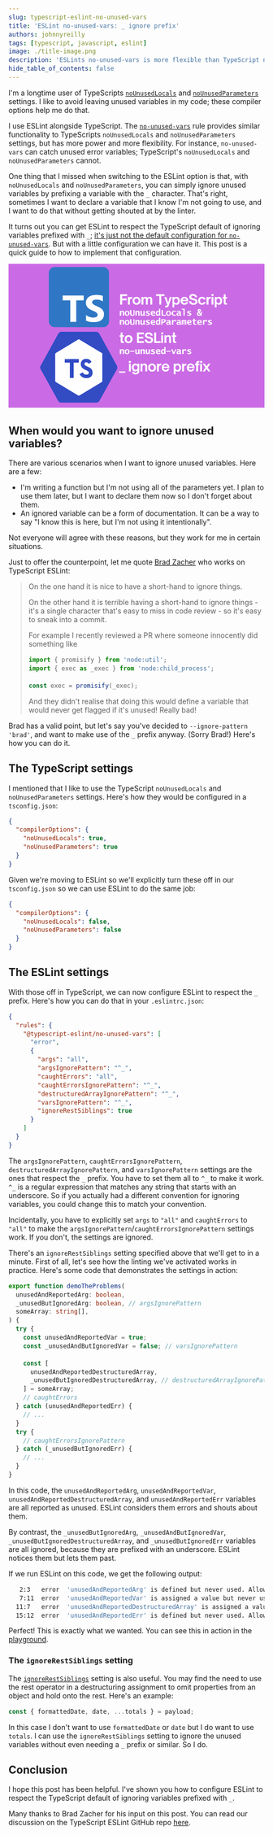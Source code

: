 ```yaml
---
slug: typescript-eslint-no-unused-vars
title: 'ESLint no-unused-vars: _ ignore prefix'
authors: johnnyreilly
tags: [typescript, javascript, eslint]
image: ./title-image.png
description: 'ESLints no-unused-vars is more flexible than TypeScript noUnusedLocals and noUnusedParameters. Here is how to make respect the TypeScript default of ignoring variables prefixed with _'
hide_table_of_contents: false
---
```


I'm a longtime user of TypeScripts [`noUnusedLocals`](https://www.typescriptlang.org/tsconfig#noUnusedLocals) and [`noUnusedParameters`](https://www.typescriptlang.org/tsconfig#noUnusedParameters) settings. I like to avoid leaving unused variables in my code; these compiler options help me do that.

I use ESLint alongside TypeScript. The [`no-unused-vars`](https://eslint.org/docs/latest/rules/no-unused-vars) rule provides similar functionality to TypeScripts `noUnusedLocals` and `noUnusedParameters` settings, but has more power and more flexibility. For instance, `no-unused-vars` can catch unused error variables; TypeScript's `noUnusedLocals` and `noUnusedParameters` cannot.

One thing that I missed when switching to the ESLint option is that, with `noUnusedLocals` and `noUnusedParameters`, you can simply ignore unused variables by prefixing a variable with the `_` character. That's right, sometimes I want to declare a variable that I know I'm not going to use, and I want to do that without getting shouted at by the linter.

It turns out you can get ESLint to respect the TypeScript default of ignoring variables prefixed with `_`; [it's just not the default configuration for `no-unused-vars`](https://github.com/typescript-eslint/typescript-eslint/issues/8464#issuecomment-1943325441). But with a little configuration we can have it. This post is a quick guide to how to implement that configuration.

![title image reading "From TypeScript noUnusedLocals and noUnusedParameters to ESLint no-unused-vars (with `_` prefix)" with the ESLint and TypeScript logo](title-image.png)

<!--truncate-->

## When would you want to ignore unused variables?

There are various scenarios when I want to ignore unused variables. Here are a few:

- I'm writing a function but I'm not using all of the parameters yet. I plan to use them later, but I want to declare them now so I don't forget about them.
- An ignored variable can be a form of documentation. It can be a way to say "I know this is here, but I'm not using it intentionally".

Not everyone will agree with these reasons, but they work for me in certain situations.

Just to offer the counterpoint, let me quote [Brad Zacher](https://github.com/bradzacher) who works on TypeScript ESLint:

> On the one hand it is nice to have a short-hand to ignore things.
>
> On the other hand it is terrible having a short-hand to ignore things - it's a single character that's easy to miss in code review - so it's easy to sneak into a commit.
>
> For example I recently reviewed a PR where someone innocently did something like
>
> ```javascript
> import { promisify } from 'node:util';
> import { exec as _exec } from 'node:child_process';
>
> const exec = promisify(_exec);
> ```
>
> And they didn't realise that doing this would define a variable that would never get flagged if it's unused! Really bad!

Brad has a valid point, but let's say you've decided to `--ignore-pattern 'brad'`, and want to make use of the `_` prefix anyway. (Sorry Brad!) Here's how you can do it.

## The TypeScript settings

I mentioned that I like to use the TypeScript `noUnusedLocals` and `noUnusedParameters` settings. Here's how they would be configured in a `tsconfig.json`:

```json
{
  "compilerOptions": {
    "noUnusedLocals": true,
    "noUnusedParameters": true
  }
}
```

Given we're moving to ESLint so we'll explicitly turn these off in our `tsconfig.json` so we can use ESLint to do the same job:

```json
{
  "compilerOptions": {
    "noUnusedLocals": false,
    "noUnusedParameters": false
  }
}
```

## The ESLint settings

With those off in TypeScript, we can now configure ESLint to respect the `_` prefix. Here's how you can do that in your `.eslintrc.json`:

```json
{
  "rules": {
    "@typescript-eslint/no-unused-vars": [
      "error",
      {
        "args": "all",
        "argsIgnorePattern": "^_",
        "caughtErrors": "all",
        "caughtErrorsIgnorePattern": "^_",
        "destructuredArrayIgnorePattern": "^_",
        "varsIgnorePattern": "^_",
        "ignoreRestSiblings": true
      }
    ]
  }
}
```

The `argsIgnorePattern`, `caughtErrorsIgnorePattern`, `destructuredArrayIgnorePattern`, and `varsIgnorePattern` settings are the ones that respect the `_` prefix. You have to set them all to `^_` to make it work. `^_` is a regular expression that matches any string that starts with an underscore. So if you actually had a different convention for ignoring variables, you could change this to match your convention.

Incidentally, you have to explicitly set `args` to `"all"` and `caughtErrors` to `"all"` to make the `argsIgnorePattern`/`caughtErrorsIgnorePattern` settings work. If you don't, the settings are ignored.

There's an `ignoreRestSiblings` setting specified above that we'll get to in a minute. First of all, let's see how the linting we've activated works in practice. Here's some code that demonstrates the settings in action:

```ts
export function demoTheProblems(
  unusedAndReportedArg: boolean,
  _unusedButIgnoredArg: boolean, // argsIgnorePattern
  someArray: string[],
) {
  try {
    const unusedAndReportedVar = true;
    const _unusedAndButIgnoredVar = false; // varsIgnorePattern

    const [
      unusedAndReportedDestructuredArray,
      _unusedButIgnoredDestructuredArray, // destructuredArrayIgnorePattern
    ] = someArray;
    // caughtErrors
  } catch (unusedAndReportedErr) {
    // ...
  }
  try {
    // caughtErrorsIgnorePattern
  } catch (_unusedButIgnoredErr) {
    // ...
  }
}
```

In this code, the `unusedAndReportedArg`, `unusedAndReportedVar`, `unusedAndReportedDestructuredArray`, and `unusedAndReportedErr` variables are all reported as unused. ESLint considers them errors and shouts about them.

By contrast, the `_unusedButIgnoredArg`, `_unusedAndButIgnoredVar`, `_unusedButIgnoredDestructuredArray`, and `_unusedButIgnoredErr` variables are all ignored, because they are prefixed with an underscore. ESLint notices them but lets them past.

If we run ESLint on this code, we get the following output:

```bash
   2:3   error  'unusedAndReportedArg' is defined but never used. Allowed unused args must match /^_/u                                                             @typescript-eslint/no-unused-vars
   7:11  error  'unusedAndReportedVar' is assigned a value but never used. Allowed unused vars must match /^_/u                                                    @typescript-eslint/no-unused-vars
  11:7   error  'unusedAndReportedDestructuredArray' is assigned a value but never used. Allowed unused elements of array destructuring patterns must match /^_/u  @typescript-eslint/no-unused-vars
  15:12  error  'unusedAndReportedErr' is defined but never used. Allowed unused args must match /^_/u                                                             @typescript-eslint/no-unused-vars
```

Perfect! This is exactly what we wanted. You can see this in action in the [playground](https://typescript-eslint.io/play/#ts=5.3.3&fileType=.tsx&code=KYDwDg9gTgLgBAMwK4DsDGMCWEVwCbAC2EAKgBbAAKUEARgDZEDOAFALABQccqSTweAIIo8AJWCRYAwVADmALji0IERgEMUAGk7cA%2Br354AQkhgBJWSmjS5i5auAbNcAPQu4auUwtWoVNTAwwFAoOnBMEITAMlBqAJ6KTDBQmCiyANoAupwAlHAA3mHJcQVh3Gg4STwofNIi4pJBeABqnnAAvHDJSMAA3GVwFShV%2BjWGwsamPtYtbZ0IavT8va7uAG6e3pbWlAFBIZwDQ1XpA9wGdWIS0E0AIsBJUEgYSH5CULFx2lzcv6O1k3M2ze90ezxgrxsn1W%2BAe3Rebxi8Wmfl2gWCoR%2B3EyHXCkWiH3i-Q4YQAvoMAmgyHAWBchPVrlI8ABRD55fIwtBqJCyMgwVk0KBMAZuOAAOglZKKUBKhR%2B5K5MCpNP%2BhhMQN8AgF7M53N5-I%2B0C2mrR%2B0xvxhErFUo4pM4QA&eslintrc=N4KABGBEBOCuA2BTAzpAXGUEKQAIBcBPABxQGNoBLY-AWhXkoDt8B6Jge1tidmUQAmtAG4BDaKgwBtcNhyJo0DtEgAaWXKxzskcQHNJUUfHhqN23dAMBJPZ2iIACqPz4FTdFAB6AfTPadMlFYPQALfABRRWVDXRN-AKggkPCopQlbeycXN2gPDEhfBIDIARR8ODJ8WAcBAEFFUUJM5WzXd09Cv3VEqDEMu1bndrzOop7EyEpBhwAlcoBlSgAjRiYDTwrYRHMIAF9zAF1ZA72gA&tsconfig=N4KABGBEDGD2C2AHAlgGwKYCcDyiAuysAdgM6QBcYoEEkRsAqkQK4noAmAMrNAIaplKAM35sANOBp1GLNuwAKvTL3jo8WQWBED0kgL4g9QA&tokens=false).

### The `ignoreRestSiblings` setting

The [`ignoreRestSiblings`](https://eslint.org/docs/latest/rules/no-unused-vars#ignorerestsiblings) setting is also useful. You may find the need to use the rest operator in a destructuring assignment to omit properties from an object and hold onto the rest. Here's an example:

```ts
const { formattedDate, date, ...totals } = payload;
```

In this case I don't want to use `formattedDate` or `date` but I do want to use `totals`. I can use the `ignoreRestSiblings` setting to ignore the unused variables without even needing a `_` prefix or similar. So I do.

## Conclusion

I hope this post has been helpful. I've shown you how to configure ESLint to respect the TypeScript default of ignoring variables prefixed with `_`.

Many thanks to Brad Zacher for his input on this post. You can read our discussion on the TypeScript ESLint GitHub repo [here](https://github.com/typescript-eslint/typescript-eslint/issues/8464).
